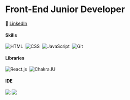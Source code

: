 <h1>Front-End Junior Developer</h1>

:briefcase: <a href="https://br.linkedin.com/in/lucas-pirolli-aa64031b3" target="_blank">LinkedIn</a><br>

#### Skills

  ![HTML](https://img.shields.io/badge/-HTML-0D1117?style=for-the-badge&logo=html5&labelColor=0D1117)&nbsp;
  ![CSS](https://img.shields.io/badge/-CSS-0D1117?style=for-the-badge&logo=CSS3&logoColor=1572B6&labelColor=0D1117)&nbsp;
  ![JavaScript](https://img.shields.io/badge/-JavaScript-0D1117?style=for-the-badge&logo=javascript&labelColor=0D1117&textColor=0D1117)&nbsp;
  ![Git](https://img.shields.io/badge/-Git-0D1117?style=for-the-badge&logo=git&labelColor=0D1117)&nbsp;
  
  
#### Libraries  
  ![React.js](https://img.shields.io/badge/-React.js-0D1117?style=for-the-badge&logo=react&labelColor=0D1117)&nbsp;
  ![Chakra.IU](https://img.shields.io/badge/-Chakra.UI-0D1117?style=for-the-badge&logo=chakraui&labelColor=0D1117)&nbsp;

#### IDE 
  <p>
    <img src="https://img.shields.io/badge/VsCode-090a0a?style=for-the-badge&logo=visualstudiocode&logoColor=61DBFB" />
    <img src="https://img.shields.io/badge/Web Storm-090a0a?style=for-the-badge&logo=webstorm&logoColor=61DBFB" />
  </p>

  
